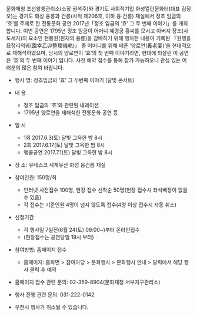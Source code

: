 문화재청 조선왕릉관리소(소장 권석주)와 경기도 사회적기업 화성열린문화터(대표 김정오)는 경기도 화성 융릉과 건릉(사적 제206호, 이하 융·건릉) 재실에서 정조 임금의 ‘효’를 주제로 한 전통문화 공연 2017년「정조 임금의 ‘효’ 그 두 번째 이야기」를 개최합니다. 이번 공연은 1795년 정조 임금이 어머니 혜경궁 홍씨를 모시고 아버지 장조(사도세자)의 묘소인 현륭원(현재의 융릉)을 참배하기 위해 행차한 내용이 기록된 『원행을묘정리의궤(園幸乙卯整理儀軌)』 중 어머니를 위해 베푼 ‘양로연(養老宴)’을 현대적으로 재해석하였으며, 당시의 양로연이 ‘효’의 첫 번째 이야기라면, 현대에 되살린 이 공연은 ‘효’의 두 번째 이야기 입니다. 사전 예약 접수를 통해 참가 가능하오니 관심 있는 여러분의 많은 참여 바랍니다.

- 행사 명: 정조임금의 '효' 그 두번째 이야기 (달빛 콘서트)
- 내 용
  - 정조 임금의 '효'와 관련된 내레이션
  - 1795년 양로연을 재해석한 전통문화 공연 등

- 일 시
  - 1회 2017.6.3(토) 달빛 그윽한 밤 8시
  - 2회 2017.6.17(토) 달빛 그윽한 밤 8시
  - 앵콜공연 2017.7.1(토) 달빛 그윽한 밤 8시

- 장 소: 유네스코 세계유산 화성 융건릉 재실

- 참여인원: 150명/회
  - 인터넷 사전접수 100명, 현장 접수 선착순 50명(현장 접수시 좌석배정이 없을 수 있음)
  - 각 접수는 기준인원 4명이 넘지 않도록 접수(4명 이상 접수시 자동 취소)

- 신청기간
  - 각 행사일 7일전(6월 24(토) 09:00~)부터 온라인접수
  - (현장접수는 공연당일 19시 부터)

- 참여방법: 홈페이지 접수
  - 홈페이지: 홈화면 > 참여마당 > 문화행사 > 문화행사 안내 > 달력에서 해당 행사 클릭 후 예약

- 홈페이지 접수 관련 문의: 02-359-8904(문화재청 서부지구관리소)
- 행사 진행 관련 문의: 031-222-0142
- 우천시 행사가 취소될 수 있습니다.